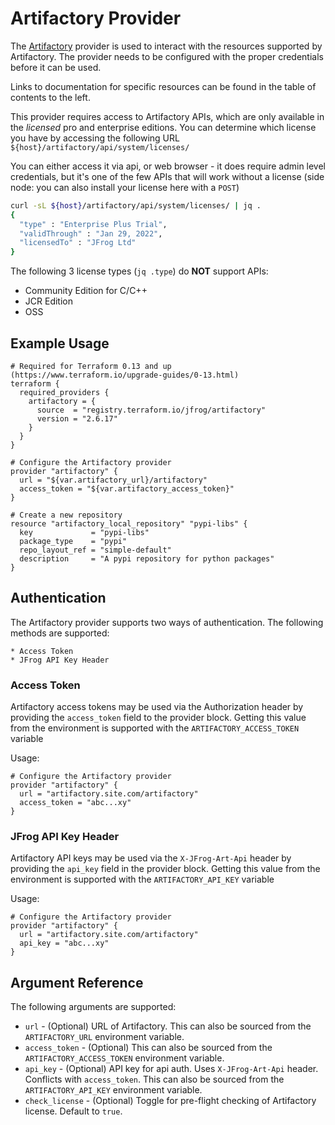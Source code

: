 # Artifactory Provider

The [Artifactory](https://jfrog.com/artifactory/) provider is used to interact with the
resources supported by Artifactory. The provider needs to be configured
with the proper credentials before it can be used.

Links to documentation for specific resources can be found in the table of
contents to the left.

This provider requires access to Artifactory APIs, which are only available in the _licensed_ pro and enterprise editions.
You can determine which license you have by accessing the following URL
`${host}/artifactory/api/system/licenses/`

You can either access it via api, or web browser - it does require admin level credentials, but it's one of the few
APIs that will work without a license (side node: you can also install your license here with a `POST`)

```bash
curl -sL ${host}/artifactory/api/system/licenses/ | jq .
{
  "type" : "Enterprise Plus Trial",
  "validThrough" : "Jan 29, 2022",
  "licensedTo" : "JFrog Ltd"
}

```

The following 3 license types (`jq .type`) do **NOT** support APIs:
- Community Edition for C/C++
- JCR Edition
- OSS

## Example Usage
```hcl
# Required for Terraform 0.13 and up (https://www.terraform.io/upgrade-guides/0-13.html)
terraform {
  required_providers {
    artifactory = {
      source  = "registry.terraform.io/jfrog/artifactory"
      version = "2.6.17"
    }
  }
}

# Configure the Artifactory provider
provider "artifactory" {
  url = "${var.artifactory_url}/artifactory"
  access_token = "${var.artifactory_access_token}"
}

# Create a new repository
resource "artifactory_local_repository" "pypi-libs" {
  key             = "pypi-libs"
  package_type    = "pypi"
  repo_layout_ref = "simple-default"
  description     = "A pypi repository for python packages"
}
```

## Authentication
The Artifactory provider supports two ways of authentication. The following methods are supported:

    * Access Token
    * JFrog API Key Header

### Access Token
Artifactory access tokens may be used via the Authorization header by providing the `access_token` field to the provider
block. Getting this value from the environment is supported with the `ARTIFACTORY_ACCESS_TOKEN` variable

Usage:
```hcl
# Configure the Artifactory provider
provider "artifactory" {
  url = "artifactory.site.com/artifactory"
  access_token = "abc...xy"
}
```

### JFrog API Key Header
Artifactory API keys may be used via the `X-JFrog-Art-Api` header by providing the `api_key` field in the provider block.
Getting this value from the environment is supported with the `ARTIFACTORY_API_KEY` variable

Usage:
```hcl
# Configure the Artifactory provider
provider "artifactory" {
  url = "artifactory.site.com/artifactory"
  api_key = "abc...xy"
}
```

## Argument Reference

The following arguments are supported:

* `url` - (Optional) URL of Artifactory. This can also be sourced from the `ARTIFACTORY_URL` environment variable.
* `access_token` - (Optional) This can also be sourced from the `ARTIFACTORY_ACCESS_TOKEN` environment variable.
* `api_key` - (Optional) API key for api auth. Uses `X-JFrog-Art-Api` header.
  Conflicts with `access_token`. This can also be sourced from the `ARTIFACTORY_API_KEY` environment variable.
* `check_license` - (Optional) Toggle for pre-flight checking of Artifactory license. Default to `true`.
